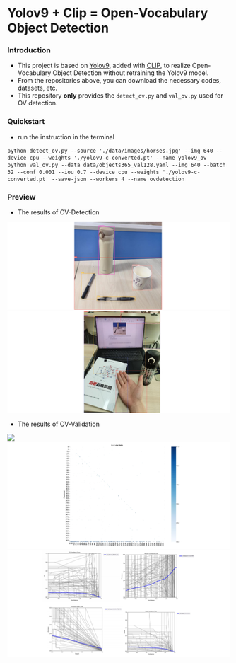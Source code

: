 # Yolov9 + Clip = Open-Vocabulary Object Detection

### Introduction
* This project is based on [Yolov9](https://github.com/WongKinYiu/yolov9), added with [CLIP](https://github.com/openai/CLIP), to realize Open-Vocabulary Object Detection without retraining the Yolov9 model.
* From the repositories above, you can download the necessary codes, datasets, etc.
* This repository **only** provides the `detect_ov.py` and `val_ov.py` used for OV detection.


### Quickstart
* run the instruction in the terminal
``` shell
python detect_ov.py --source './data/images/horses.jpg' --img 640 --device cpu --weights './yolov9-c-converted.pt' --name yolov9_ov
python val_ov.py --data data/objects365_val128.yaml --img 640 --batch 32 --conf 0.001 --iou 0.7 --device cpu --weights './yolov9-c-converted.pt' --save-json --workers 4 --name ovdetection
```

### Preview
* The results of OV-Detection
<img src="./assets/detect1.png">
<img src="./assets/detect2.png">

* The results of OV-Validation
<img src="./assets/val1.png">
<img src="./assets/val2.png">
<img src="./assets/val3.png">
